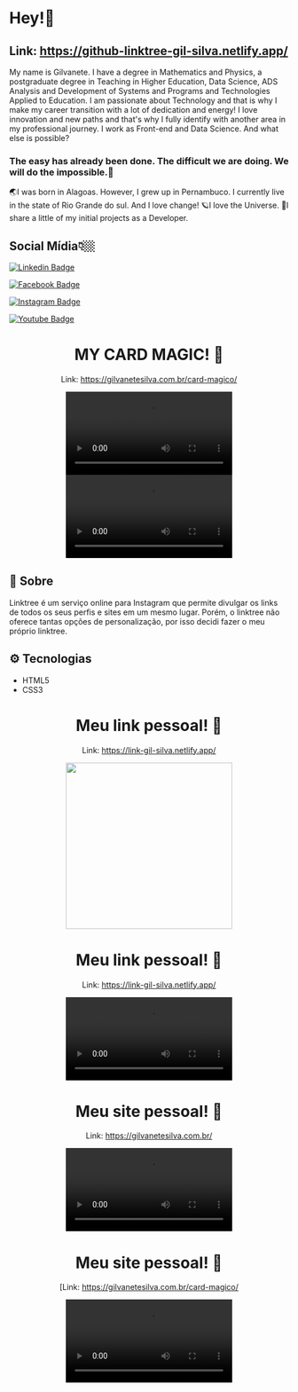 # Hey!🐬

## Link: https://github-linktree-gil-silva.netlify.app/

My name is Gilvanete. I have a degree in Mathematics and Physics, a postgraduate degree in Teaching in Higher Education, Data Science, ADS Analysis and Development of Systems and Programs and Technologies Applied to Education. I am passionate about Technology and that is why I make my career transition with a lot of dedication and energy! I love innovation and new paths and that's why I fully identify with another area in my professional journey. I work as Front-end and Data Science. And what else is possible?


### The easy has already been done. The difficult we are doing. We will do the impossible.🦋

🌏I was born in Alagoas. However, I grew up in Pernambuco. I currently live in the state of Rio Grande do sul. And I love change!
🪐I love the Universe.
🌈I share a little of my initial projects as a Developer.


## Social Mídia👇🏼


[![Linkedin Badge](https://img.shields.io/badge/-LinkedIn-blue?style=flat-square&logo=Linkedin&logoColor=white&link=https://www.linkedin.com/in/fagnerpsantos/)](https://www.linkedin.com/in/gilvanete-silva/)

[![Facebook Badge](https://img.shields.io/badge/-Facebook-blue?style=flat-square&logo=Facebook&logoColor=white&link=https://www.facebook.com/Gil1970/)](https://www.facebook.com/Gil1970/)

[![Instagram Badge](https://img.shields.io/badge/-Instagram-pink?style=flat-square&logo=Instagram&logoColor=white&link=https://www.instagram.com/gilmat337/)](https://www.instagram.com/gilmat337/)

[![Youtube Badge](https://img.shields.io/badge/-Youtube-red?style=flat-square&logo=Youtube&logoColor=white&link=https://www.youtube.com/channel/UC7ZqfQHRlmAm3jszbUGVB_w)](https://www.youtube.com/channel/UC7ZqfQHRlmAm3jszbUGVB_w)


<span align="center">

# MY CARD MAGIC! 👋
Link: https://gilvanetesilva.com.br/card-magico/

</span>


<div align="center">
<video src="https://github.com/Giljared/Giljared/assets/64940515/942c8076-c269-4dc8-b341-3aab8765282e" width="300px"/>
</div>

<div align="center">
<video src="https://github.com/Giljared/Giljared/assets/64940515/5b47442f-1f8e-4e53-893f-45ea548a2b14" width="300px"/>
</div>

## 🔖 Sobre

Linktree é um serviço online para Instagram que permite divulgar os links de todos os seus perfis e sites em um mesmo lugar. Porém, o linktree não oferece tantas opções de personalização, por isso decidi fazer o meu próprio linktree.

## ⚙ Tecnologias

- HTML5
- CSS3

<span align="center">

# Meu link pessoal! 👋
Link: https://link-gil-silva.netlify.app/

</span>

<div align="center">
  
<img src="https://github.com/Giljared/Giljared/assets/64940515/6485e968-e008-4fe6-97e0-ccb9eb08af2d" width="300px"/>
</div>

<span align="center">

# Meu link pessoal! 👋
Link: https://link-gil-silva.netlify.app/

</span>

<div align="center">
<video src="https://github.com/Giljared/Giljared/assets/64940515/817251d1-9046-4295-af61-514db5dac497" width="300px"/>
</div>


<span align="center">

# Meu site pessoal! 👋
Link: https://gilvanetesilva.com.br/

</span>


<div align="center">
<video src="https://github.com/Giljared/Giljared/assets/64940515/b5edd82d-1aa5-43a9-a3e1-9da224a1b623" width="300px"/>
</div>

<span align="center">

# Meu site pessoal! 👋
[Link: https://gilvanetesilva.com.br/card-magico/

</span>
<div align="center">
<video src="https://github.com/Giljared/Giljared/assets/64940515/5485e88b-524a-42ac-a457-773b8cfeace4" width="300px"/>
</div>



